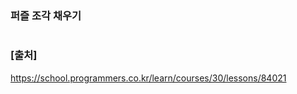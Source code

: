 ### 퍼즐 조각 채우기

``` java

```

### [출처]
https://school.programmers.co.kr/learn/courses/30/lessons/84021